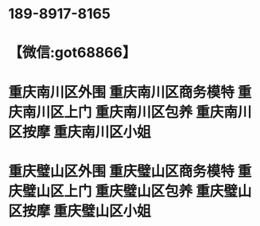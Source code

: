 # 189-8917-8165
# 【微信:got68866】
# 重庆南川区外围 重庆南川区商务模特 重庆南川区上门 重庆南川区包养 重庆南川区按摩 重庆南川区小姐 
# 重庆璧山区外围 重庆璧山区商务模特 重庆璧山区上门 重庆璧山区包养 重庆璧山区按摩 重庆璧山区小姐

